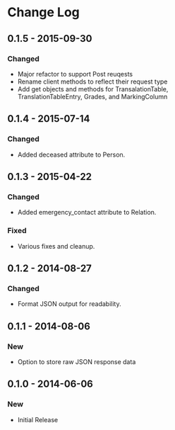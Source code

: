 # Change Log

## 0.1.5 - 2015-09-30
### Changed
- Major refactor to support Post reuqests
- Rename client methods to reflect their request type
- Add get objects and methods for TransalationTable, TranslationTableEntry, Grades, and MarkingColumn

## 0.1.4 - 2015-07-14
### Changed
- Added deceased attribute to Person.

## 0.1.3 - 2015-04-22
### Changed
- Added emergency_contact attribute to Relation.

### Fixed
- Various fixes and cleanup.

## 0.1.2 - 2014-08-27
### Changed
- Format JSON output for readability.

## 0.1.1 - 2014-08-06
### New
- Option to store raw JSON response data

## 0.1.0 - 2014-06-06
### New
- Initial Release
